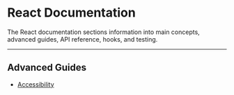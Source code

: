 # React Documentation

The React documentation sections information into main concepts, advanced guides, API reference, hooks, and testing.

___

## Advanced Guides

- [Accessibility](./ag_accessibility)